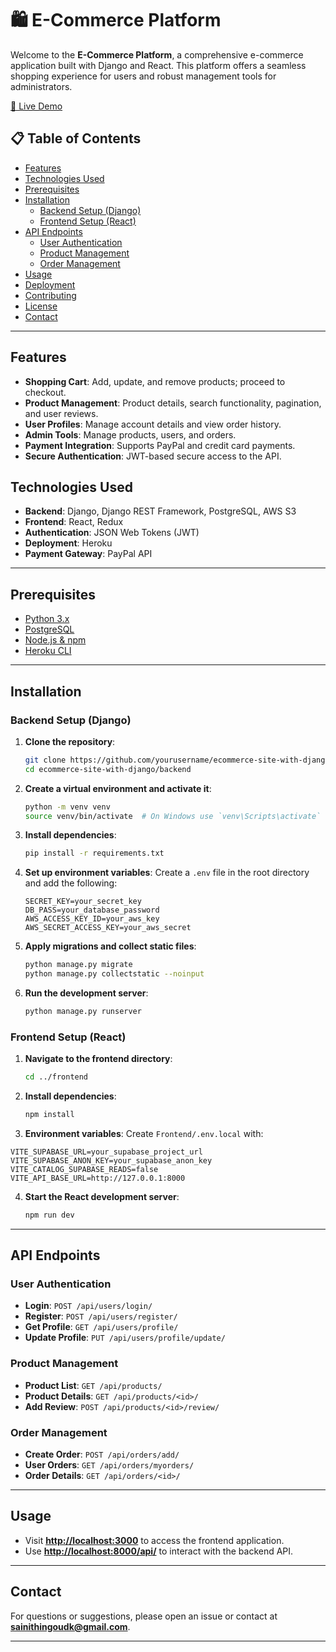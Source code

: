 
# 🛍️ E-Commerce Platform

Welcome to the **E-Commerce Platform**, a comprehensive e-commerce application built with Django and React. This platform offers a seamless shopping experience for users and robust management tools for administrators.

[🔗 Live Demo](https://handmadehub.onrender.com/)

## 📋 Table of Contents

- [Features](#features)
- [Technologies Used](#technologies-used)
- [Prerequisites](#prerequisites)
- [Installation](#installation)
  - [Backend Setup (Django)](#backend-setup-django)
  - [Frontend Setup (React)](#frontend-setup-react)
- [API Endpoints](#api-endpoints)
  - [User Authentication](#user-authentication)
  - [Product Management](#product-management)
  - [Order Management](#order-management)
- [Usage](#usage)
- [Deployment](#deployment)
- [Contributing](#contributing)
- [License](#license)
- [Contact](#contact)

---

## Features

- **Shopping Cart**: Add, update, and remove products; proceed to checkout.
- **Product Management**: Product details, search functionality, pagination, and user reviews.
- **User Profiles**: Manage account details and view order history.
- **Admin Tools**: Manage products, users, and orders.
- **Payment Integration**: Supports PayPal and credit card payments.
- **Secure Authentication**: JWT-based secure access to the API.

## Technologies Used

- **Backend**: Django, Django REST Framework, PostgreSQL, AWS S3
- **Frontend**: React, Redux
- **Authentication**: JSON Web Tokens (JWT)
- **Deployment**: Heroku
- **Payment Gateway**: PayPal API

---

## Prerequisites

- [Python 3.x](https://www.python.org/downloads/)
- [PostgreSQL](https://www.postgresql.org/)
- [Node.js & npm](https://nodejs.org/en/)
- [Heroku CLI](https://devcenter.heroku.com/articles/heroku-cli)

---

## Installation

### Backend Setup (Django)

1. **Clone the repository**:

   ```bash
   git clone https://github.com/yourusername/ecommerce-site-with-django.git
   cd ecommerce-site-with-django/backend
   ```

2. **Create a virtual environment and activate it**:

   ```bash
   python -m venv venv
   source venv/bin/activate  # On Windows use `venv\Scripts\activate`
   ```

3. **Install dependencies**:

   ```bash
   pip install -r requirements.txt
   ```

4. **Set up environment variables**: Create a `.env` file in the root directory and add the following:

   ```env
   SECRET_KEY=your_secret_key
   DB_PASS=your_database_password
   AWS_ACCESS_KEY_ID=your_aws_key
   AWS_SECRET_ACCESS_KEY=your_aws_secret
   ```

5. **Apply migrations and collect static files**:

   ```bash
   python manage.py migrate
   python manage.py collectstatic --noinput
   ```

6. **Run the development server**:

   ```bash
   python manage.py runserver
   ```

### Frontend Setup (React)

1. **Navigate to the frontend directory**:

   ```bash
   cd ../frontend
   ```

2. **Install dependencies**:

   ```bash
   npm install
   ```

3. **Environment variables**: Create `Frontend/.env.local` with:

```
VITE_SUPABASE_URL=your_supabase_project_url
VITE_SUPABASE_ANON_KEY=your_supabase_anon_key
VITE_CATALOG_SUPABASE_READS=false
VITE_API_BASE_URL=http://127.0.0.1:8000
```

4. **Start the React development server**:

   ```bash
   npm run dev
   ```

---

## API Endpoints

### User Authentication

- **Login**: `POST /api/users/login/`
- **Register**: `POST /api/users/register/`
- **Get Profile**: `GET /api/users/profile/`
- **Update Profile**: `PUT /api/users/profile/update/`

### Product Management

- **Product List**: `GET /api/products/`
- **Product Details**: `GET /api/products/<id>/`
- **Add Review**: `POST /api/products/<id>/review/`

### Order Management

- **Create Order**: `POST /api/orders/add/`
- **User Orders**: `GET /api/orders/myorders/`
- **Order Details**: `GET /api/orders/<id>/`

---

## Usage

- Visit **[http://localhost:3000](http://localhost:3000)** to access the frontend application.
- Use **[http://localhost:8000/api/](http://localhost:8000/api/)** to interact with the backend API.

---

## Contact

For questions or suggestions, please open an issue or contact at **[sainithingoudk@gmail.com](mailto:sainithingoudk@gmail.com)**.

---
